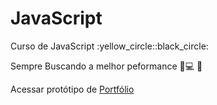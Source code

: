 # JavaScript

 <p>Curso de JavaScript	:yellow_circle::black_circle:</p>

 Sempre Buscando a melhor peformance :ledger::computer: :iphone:

<p>Acessar protótipo de <a href="https://ezequiellsantos.github.io/Projetos/projeto-portfolio/" target="_blank">Portfólio</a></p>

<!--<p><a href="https://ezequiellsantos.github.io/JavaScript/exercicios/moduloA/ex001/ex001.html" target="_blank">Executar Ex001</a></p>

 Este Curso foi Ensinado pelo <a href="https://www.cursoemvideo.com/" target="_blank">Curso em Vídeo</a>:beginner: -->
 
<!--  <p><a href="https://ezequiellsantos.github.io/JavaScript/exercicios/moduloC/ex009/index.html">Acessar Site Day</a></p> -->
